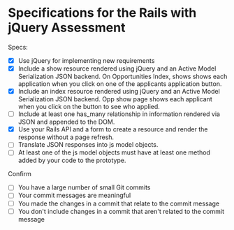 # Specifications for the Rails with jQuery Assessment

Specs:
- [x] Use jQuery for implementing new requirements
- [x] Include a show resource rendered using jQuery and an Active Model Serialization JSON backend. On Opportunities Index, shows shows each application when you click on one of the applicants application button.
- [X] Include an index resource rendered using jQuery and an Active Model Serialization JSON backend. Opp show page shows each applicant when you click on the button to see who applied.
- [ ] Include at least one has_many relationship in information rendered via JSON and appended to the DOM.
- [X] Use your Rails API and a form to create a resource and render the response without a page refresh.
- [ ] Translate JSON responses into js model objects.
- [ ] At least one of the js model objects must have at least one method added by your code to the prototype.

Confirm
- [ ] You have a large number of small Git commits
- [ ] Your commit messages are meaningful
- [ ] You made the changes in a commit that relate to the commit message
- [ ] You don't include changes in a commit that aren't related to the commit message
